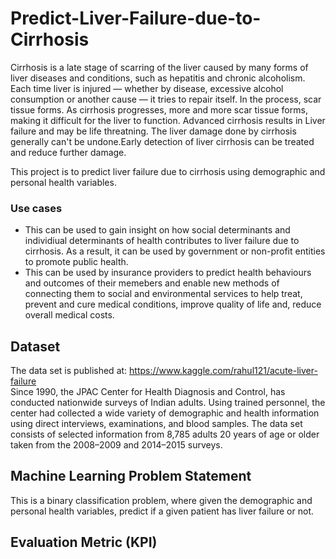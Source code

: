 # Predict-Liver-Failure-due-to-Cirrhosis

Cirrhosis is a late stage of scarring of the liver caused by many forms of liver diseases and conditions, such as hepatitis and chronic alcoholism.
Each time liver is injured — whether by disease, excessive alcohol consumption or another cause — it tries to repair itself. In the process, scar tissue forms. As cirrhosis progresses, more and more scar tissue forms, making it difficult for the liver to function. Advanced cirrhosis results in Liver failure and may be life threatning.
The liver damage done by cirrhosis generally can't be undone.Early detection of liver cirrhosis can be treated and reduce further damage. 

This project is to predict liver failure due to cirrhosis using demographic and personal health variables. 

### Use cases
* This can be used to gain insight on how social determinants and individiual determinants of health contributes to liver failure due to cirrhosis. As a result, it can be used by government or non-profit entities to promote public health.
* This can be used by insurance providers to predict health behaviours and outcomes of their memebers and enable new methods of connecting them to social and environmental services to help treat, prevent and cure medical conditions, improve quality of life and, reduce overall medical costs.

## Dataset
The data set is published at: https://www.kaggle.com/rahul121/acute-liver-failure <br />
Since 1990, the JPAC Center for Health Diagnosis and Control, has conducted nationwide surveys of Indian adults. Using trained personnel, the center had collected a wide variety of demographic and health information using direct interviews, examinations, and blood samples. The data set consists of selected information from 8,785 adults 20 years of age or older taken from the 2008–2009 and 2014–2015 surveys.

## Machine Learning Problem Statement 
This is a binary classification problem, where given the demographic and personal health variables, predict if a given patient has liver failure or not.

## Evaluation Metric (KPI)



